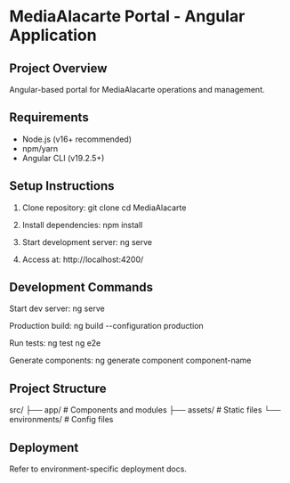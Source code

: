 # MediaAlacarte Portal - Angular Application

## Project Overview
Angular-based portal for MediaAlacarte operations and management.

## Requirements
- Node.js (v16+ recommended)
- npm/yarn
- Angular CLI (v19.2.5+)

## Setup Instructions

1. Clone repository:
   git clone <repo-url>
   cd MediaAlacarte

2. Install dependencies:
   npm install

3. Start development server:
   ng serve

4. Access at:
   http://localhost:4200/

## Development Commands

Start dev server:
ng serve

Production build:
ng build --configuration production

Run tests:
ng test
ng e2e

Generate components:
ng generate component component-name

## Project Structure
src/
├── app/       # Components and modules
├── assets/    # Static files
└── environments/ # Config files

## Deployment
Refer to environment-specific deployment docs.


